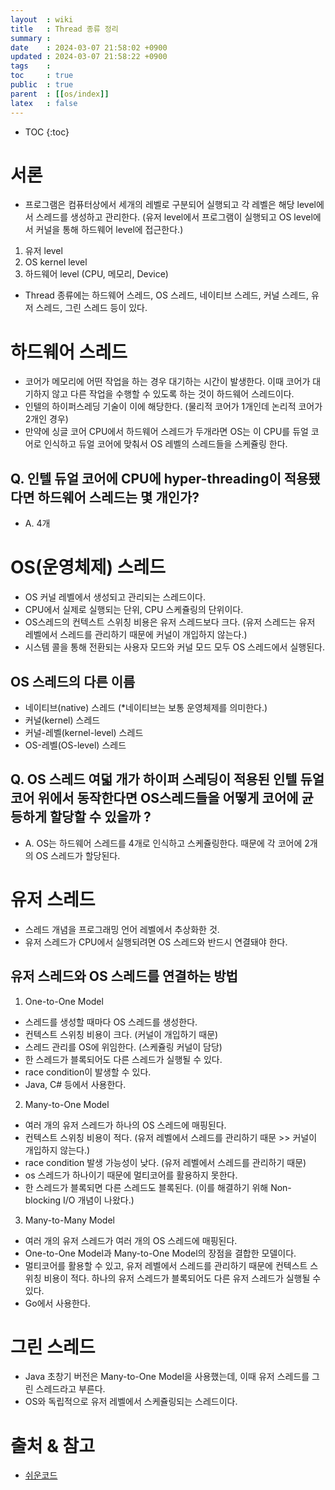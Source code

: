 ```yaml
---
layout  : wiki
title   : Thread 종류 정리
summary : 
date    : 2024-03-07 21:58:02 +0900
updated : 2024-03-07 21:58:22 +0900
tags    : 
toc     : true
public  : true
parent  : [[os/index]]
latex   : false
---
```

* TOC
{:toc}

# 서론
- 프로그램은 컴퓨터상에서 세개의 레벨로 구분되어 실행되고 각 레벨은 해당 level에서 스레드를 생성하고 관리한다.
 (유저 level에서 프로그램이 실행되고 OS level에서 커널을 통해 하드웨어 level에 접근한다.)
 1. 유저 level
 2. OS kernel level
 3. 하드웨어 level (CPU, 메모리, Device)

- Thread 종류에는 하드웨어 스레드, OS 스레드, 네이티브 스레드, 커널 스레드, 유저 스레드, 그린 스레드 등이 있다.


# 하드웨어 스레드
- 코어가 메모리에 어떤 작업을 하는 경우 대기하는 시간이 발생한다. 이때 코어가 대기하지 않고 다른 작업을 수행할 수 있도록 하는 것이 하드웨어 스레드이다.
- 인텔의 하이퍼스레딩 기술이 이에 해당한다. (물리적 코어가 1개인데 논리적 코어가 2개인 경우)
- 만약에 싱글 코어 CPU에서 하드웨어 스레드가 두개라면 OS는 이 CPU를 듀얼 코어로 인식하고 듀얼 코어에 맞춰서 OS 레벨의 스레드들을 스케쥴링 한다.

## Q. 인텔 듀얼 코어에 CPU에 hyper-threading이 적용됐다면 하드웨어 스레드는 몇 개인가?
- A. 4개


# OS(운영체제) 스레드
- OS 커널 레벨에서 생성되고 관리되는 스레드이다.
- CPU에서 실제로 실행되는 단위, CPU 스케쥴링의 단위이다.
- OS스레드의 컨텍스트 스위칭 비용은 유저 스레드보다 크다. (유저 스레드는 유저 레벨에서 스레드를 관리하기 때문에 커널이 개입하지 않는다.)
- 시스템 콜을 통해 전환되는 사용자 모드와 커널 모드 모두 OS 스레드에서 실행된다.


## OS 스레드의 다른 이름
- 네이티브(native) 스레드 (*네이티브는 보통 운영체제를 의미한다.)
- 커널(kernel) 스레드
- 커널-레벨(kernel-level) 스레드
- OS-레벨(OS-level) 스레드

## Q. OS 스레드 여덟 개가 하이퍼 스레딩이 적용된 인텔 듀얼코어 위에서 동작한다면 OS스레드들을 어떻게 코어에 균등하게 할당할 수 있을까 ? 
- A. OS는 하드웨어 스레드를 4개로 인식하고 스케쥴링한다. 때문에 각 코어에 2개의 OS 스레드가 할당된다.

# 유저 스레드
- 스레드 개념을 프로그래밍 언어 레벨에서 추상화한 것.
- 유저 스레드가 CPU에서 실행되려면 OS 스레드와 반드시 연결돼야 한다.

## 유저 스레드와 OS 스레드를 연결하는 방법

1. One-to-One Model
- 스레드를 생성할 때마다 OS 스레드를 생성한다.
- 컨텍스트 스위칭 비용이 크다. (커널이 개입하기 때문)
- 스레드 관리를 OS에 위임한다. (스케쥴링 커널이 담당)
- 한 스레드가 블록되어도 다른 스레드가 실행될 수 있다.
- race condition이 발생할 수 있다.
- Java, C# 등에서 사용한다. 

2. Many-to-One Model
- 여러 개의 유저 스레드가 하나의 OS 스레드에 매핑된다.
- 컨텍스트 스위칭 비용이 적다. (유저 레벨에서 스레드를 관리하기 때문 >> 커널이 개입하지 않는다.)
- race condition 발생 가능성이 낮다. (유저 레벨에서 스레드를 관리하기 때문)
- os 스레드가 하나이기 때문에 멀티코어를 활용하지 못한다.
- 한 스레드가 블록되면 다른 스레드도 블록된다. (이를 해결하기 위해 Non-blocking I/O 개념이 나왔다.)

3. Many-to-Many Model
- 여러 개의 유저 스레드가 여러 개의 OS 스레드에 매핑된다.
- One-to-One Model과 Many-to-One Model의 장점을 결합한 모델이다.
- 멀티코어를 활용할 수 있고, 유저 레벨에서 스레드를 관리하기 때문에 컨텍스트 스위칭 비용이 적다. 하나의 유저 스레드가 블록되어도 다른 유저 스레드가 실행될 수 있다.
- Go에서 사용한다.


# 그린 스레드
- Java 초창기 버전은 Many-to-One Model을 사용했는데, 이때 유저 스레드를 그린 스레드라고 부른다.
- OS와 독립적으로 유저 레벨에서 스케쥴링되는 스레드이다.


# 출처 & 참고
- [쉬운코드](https://www.youtube.com/@ez./playlists)